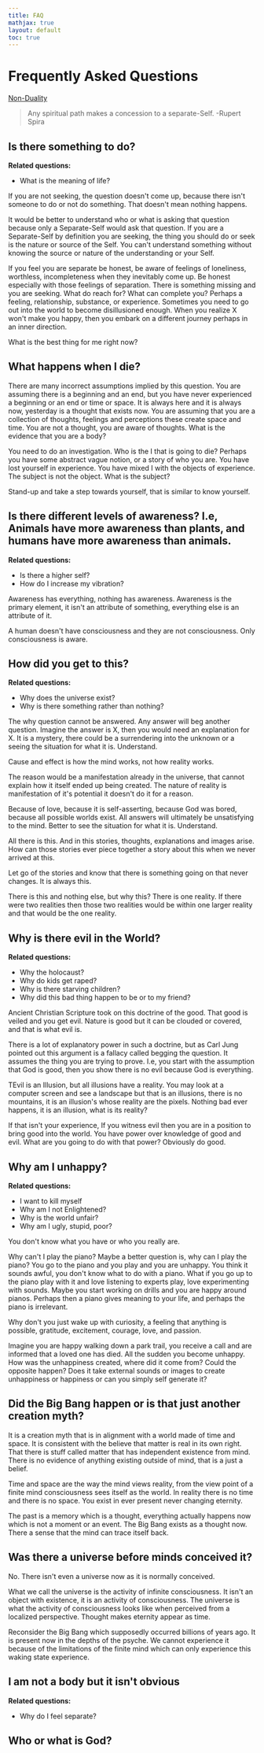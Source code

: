 ```yaml
---
title: FAQ
mathjax: true
layout: default
toc: true
---
```




# Frequently Asked Questions

[Non-Duality](Introduction.html)


> Any spiritual path makes a concession to a separate-Self. -Rupert Spira


## Is there something to do?

**Related questions:**
* What is the meaning of life?

If you are not seeking, the question doesn't come up, because there isn't someone to do or not do something. That doesn't mean nothing happens. 

It would be better to understand who or what is asking that question because only a Separate-Self would ask that question. If you are a Separate-Self by definition you are seeking, the thing you should do or seek is the nature or source of the Self. You can't understand something without knowing the source or nature of the understanding or your Self.

If you feel you are separate be honest, be aware of feelings of loneliness, worthless, incompleteness when they inevitably come up.  Be honest especially with those feelings of separation. There is something missing and you are seeking. What do reach for? What can complete you? Perhaps a feeling, relationship, substance, or experience. Sometimes you need to go out into the world to become disillusioned enough.  When you realize X won't make you happy, then you embark on a different journey perhaps in an inner direction.

What is the best thing for me right now? 


## What happens when I die?


There are many incorrect assumptions implied by this question. You are assuming there is a beginning and an end, but you have never experienced a beginning or an end or time or space. It is always here and it is always now, yesterday is a thought that exists now. You are assuming that you are a collection of thoughts, feelings and perceptions these create space and time. You are not a thought, you are aware of thoughts. What is the evidence that you are a body?  

You need to do an investigation. Who is the I that is going to die? Perhaps you have some abstract vague notion, or a story of who you are. You have lost yourself in experience. You have mixed I with the objects of experience. The subject is not the object. What is the subject? 

Stand-up and take a step towards yourself, that is similar to know yourself.

## Is there different levels of awareness? I.e, Animals have more awareness than plants, and humans have more awareness than animals.

**Related questions:**
* Is there a higher self?
* How do I increase my vibration?

Awareness has everything, nothing has awareness. Awareness is the primary element, it isn't an attribute of something, everything else is an attribute of it.

A human doesn't have consciousness and they are not consciousness. Only consciousness is aware. 


## How did you get to this?

**Related questions:**
* Why does the universe exist?
* Why is there something rather than nothing?

The why question cannot be answered. Any answer will beg another question. Imagine the answer is X, then you would need an explanation for X. It is a mystery, there could be a surrendering into the unknown or a seeing the situation for what it is. Understand.

Cause and effect is how the mind works, not how reality works.  

The reason would be a manifestation already in the universe, that cannot explain how it itself ended up being created. The nature of reality is manifestation of it's potential it doesn't do it for a reason. 

Because of love, because it is self-asserting, because God was bored, because all possible worlds exist. All answers will ultimately be unsatisfying to the mind. Better to see the situation for what it is. Understand.

All there is this. And in this stories, thoughts, explanations and images arise. How can those stories ever piece together a story about this when we never arrived at this.

Let go of the stories and know that there is something going on that never changes. It is always this.

There is this and nothing else, but why this? There is one reality. If there were two realities then those two realities would be within one larger reality and that would be the one reality. 


## Why is there evil in the World?

**Related questions:**

* Why the holocaust?
* Why do kids get raped?
* Why is there starving children?
* Why did this bad thing happen to be or to my friend?

Ancient Christian Scripture took on this doctrine of the good. That good is veiled and you get evil. Nature is good but
it can be clouded or covered, and that is what evil is.

There is a lot of explanatory power in such a doctrine, but as Carl Jung pointed out this argument is a fallacy called begging the question. It assumes the thing you are trying to prove. I.e, you start with the assumption that God is good, then you show there is no evil because God is everything.

TEvil is an Illusion, but all illusions have a reality. You may look at a computer screen and see a landscape but that is an illusions, there is no mountains, it is an illusion's whose reality are the pixels. Nothing bad ever happens, it is an illusion, what is its reality? 

If that isn't your experience, If you witness evil then you are in a position to bring good into the world.
You have power over knowledge of good and evil. What are you going to do with that power? Obviously do good.


## Why am I unhappy?

**Related questions:**
* I want to kill myself
* Why am I not Enlightened?
* Why is the world unfair?
* Why am I ugly, stupid, poor?

You don't know what you have or who you really are.  

Why can't I play the piano?  Maybe a better question is, why can I play the piano?
You go to the piano and you play and you are unhappy. You think it sounds awful, you don't know what to do with a piano.
What if you go up to the piano play with it and love listening to experts play, love experimenting with sounds.
Maybe you start working on drills and you are happy around pianos.  Perhaps then a piano
gives meaning to your life, and perhaps the piano is irrelevant.

Why don't you just wake up with curiosity, a feeling that anything is possible,
gratitude, excitement, courage, love, and passion.

Imagine you are happy walking down a park trail, you receive a call and are informed that a loved one has died. All the sudden you become unhappy. How was the unhappiness created, where did it come from? Could the opposite happen? Does it take external sounds or images to create unhappiness or happiness or can you simply self generate it?



## Did the Big Bang happen or is that just another creation myth?

It is a creation myth that is in alignment with a world made of time and space. It is consistent with the believe that matter is real in its own right. That there is stuff called matter that has independent existence from mind. There is no evidence of anything existing outside of mind, that is a just a belief.

Time and space are the way the mind views reality, from the view point of a finite mind consciousness sees itself as the world. In reality there is no time and there is no space. You exist in ever present never changing eternity. 

The past is a memory which is a thought, everything actually happens now which is not a moment or an event. The Big Bang exists as a thought now. There a sense that the mind can trace itself back.

## Was there a universe before minds conceived it? 

No. There isn't even a universe now as it is normally conceived.

What we call the universe is the activity of infinite consciousness. It isn't an object with existence, it is an activity of consciousness. The universe is what the activity of consciousness looks like when perceived from a localized perspective. Thought makes eternity appear as time.

Reconsider the Big Bang which supposedly occurred billions of years ago. It is present now in the depths of the psyche.  We cannot experience it because of the limitations of the finite mind which can only experience this waking state experience.


## I am not a body but it isn't obvious

**Related questions:**
* Why do I feel separate?





## Who or what is God? 


